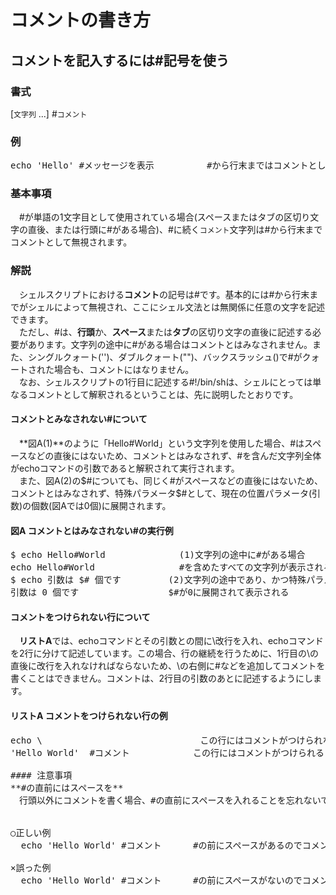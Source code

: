 # コメントの書き方
## コメントを記入するには#記号を使う

### 書式
[`文字列` ...] #`コメント`<br>

### 例
<pre>
echo 'Hello' #メッセージを表示          #から行末まではコメントとして無視される
</pre>

### 基本事項
　#が単語の1文字目として使用されている場合(スペースまたはタブの区切り文字の直後、または行頭に#がある場合)、#に続く`コメント`文字列は#から行末までコメントとして無視されます。<br>

### 解説
　シェルスクリプトにおける**コメント**の記号は#です。基本的には#から行末までがシェルによって無視され、ここにシェル文法とは無関係に任意の文字を記述できます。<br>
　ただし、#は、**行頭**か、**スペース**または**タブ**の区切り文字の直後に記述する必要があります。文字列の途中に#がある場合はコメントとはみなされません。また、シングルクォート('')、ダブルクォート("")、バックスラッシュ(\)で#がクォートされた場合も、コメントにはなりません。<br>
　なお、シェルスクリプトの1行目に記述する#!/bin/shは、シェルにとっては単なるコメントとして解釈されるということは、先に説明したとおりです。<br>

#### コメントとみなされない#について
　**図A(1)**のように「Hello#World」という文字列を使用した場合、#はスペースなどの直後にはないため、コメントとはみなされず、#を含んだ文字列全体がechoコマンドの引数であると解釈されて実行されます。<br>
　また、図A(2)の$#についても、同じく#がスペースなどの直後にはないため、コメントとはみなされず、特殊パラメータ$#として、現在の位置パラメータ(引数)の個数(図Aでは0個)に展開されます。<br>

#### 図A コメントとはみなされない#の実行例

<pre>
$ echo Hello#World              (1)文字列の途中に#がある場合
echo Hello#World                #を含めたすべての文字列が表示される
$ echo 引数は $# 個です         (2)文字列の途中であり、かつ特殊パラメータの場合
引数は 0 個です                 $#が0に展開されて表示される
</pre>

#### コメントをつけられない行について
　**リストA**では、echoコマンドとその引数との間に\改行を入れ、echoコマンドを2行に分けて記述しています。この場合、行の継続を行うために、1行目の\の直後に改行を入れなければならないため、\の右側に#などを追加してコメントを書くことはできません。コメントは、2行目の引数のあとに記述するようにします。<br>

#### リストA コメントをつけられない行の例
<pre>
echo \                              この行にはコメントがつけられない
'Hello World'  #コメント            この行にはコメントがつけられる

#### 注意事項
**#の直前にはスペースを**
　行頭以外にコメントを書く場合、#の直前にスペースを入れることを忘れないでください。次の誤った例のように、コマンドの直後に#を続けて書くと、コメントとはみなされなくなってしまいます。<br>

○正しい例
  echo 'Hello World' #コメント      #の前にスペースがあるのでコメントとみなされる

×誤った例
  echo 'Hello World' #コメント      #の前にスペースがないのでコメントとはみなされない

